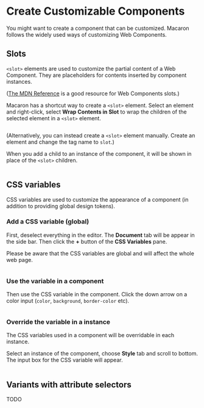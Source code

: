 # Create Customizable Components

You might want to create a component that can be customized. Macaron follows the widely used ways of customizing Web Components.

## Slots

`<slot>` elements are used to customize the partial content of a Web Component. They are placeholders for contents inserted by component instances.

([The MDN Reference](https://developer.mozilla.org/en-US/docs/Web/Web_Components/Using_templates_and_slots) is a good resource for Web Components slots.)

Macaron has a shortcut way to create a `<slot>` element. Select an element and right-click, select **Wrap Contents in Slot** to wrap the children of the selected element in a `<slot>` element.

<img srcset="./images/wrap-contents-in-slots.png 2x" />

(Alternatively, you can instead create a `<slot>` element manually. Create an element and change the tag name to `slot`.)

When you add a child to an instance of the component, it will be shown in place of the `<slot>` children.

<img srcset="./images/slotted-content.png 2x" />

## CSS variables

CSS variables are used to customize the appearance of a component (in addition to providing global design tokens).

### Add a CSS variable (global)

First, deselect everything in the editor. The **Document** tab will be appear in the side bar.
Then click the **+** button of the **CSS Variables** pane.

Please be aware that the CSS variables are global and will affect the whole web page.

<img srcset="./images/add-cssvariable.png 2x" />

### Use the variable in a component

Then use the CSS variable in the component. Click the down arrow on a color input (`color`, `background`, `border-color` etc).

<img srcset="./images/use-cssvariable.png 2x" />

### Override the variable in a instance

The CSS variables used in a component will be overridable in each instance.

Select an instance of the component, choose **Style** tab and scroll to bottom. The input box for the CSS variable will appear.

<img srcset="./images/override-cssvariable.png 2x" />

## Variants with attribute selectors

TODO
